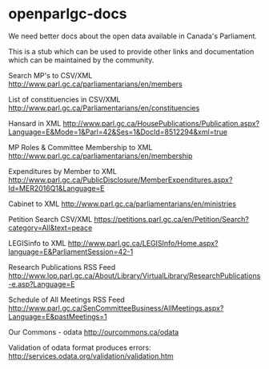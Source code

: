 # openparlgc-docs

We need better docs about the open data available in Canada's Parliament.

This is a stub which can be used to provide other links and documentation which can be maintained by the community.  

Search MP's to CSV/XML
  http://www.parl.gc.ca/parliamentarians/en/members
  
List of constituencies in CSV/XML
  http://www.parl.gc.ca/Parliamentarians/en/constituencies
  
Hansard in XML
  http://www.parl.gc.ca/HousePublications/Publication.aspx?Language=E&Mode=1&Parl=42&Ses=1&DocId=8512294&xml=true
  
MP Roles & Committee Membership to XML
  http://www.parl.gc.ca/parliamentarians/en/membership
  
Expenditures by Member to XML
  http://www.parl.gc.ca/PublicDisclosure/MemberExpenditures.aspx?Id=MER2016Q1&Language=E
  
Cabinet to XML
  http://www.parl.gc.ca/parliamentarians/en/ministries

Petition Search CSV/XML
  https://petitions.parl.gc.ca/en/Petition/Search?category=All&text=peace

LEGISinfo to XML
  http://www.parl.gc.ca/LEGISInfo/Home.aspx?language=E&ParliamentSession=42-1
  
Research Publications RSS Feed
  http://www.lop.parl.gc.ca/About/Library/VirtualLibrary/ResearchPublications-e.asp?Language=E
  
Schedule of All Meetings RSS Feed
  http://www.parl.gc.ca/SenCommitteeBusiness/AllMeetings.aspx?Language=E&pastMeetings=1
  
Our Commons - odata 
  http://ourcommons.ca/odata

Validation of odata format produces errors:
  http://services.odata.org/validation/validation.htm
  

